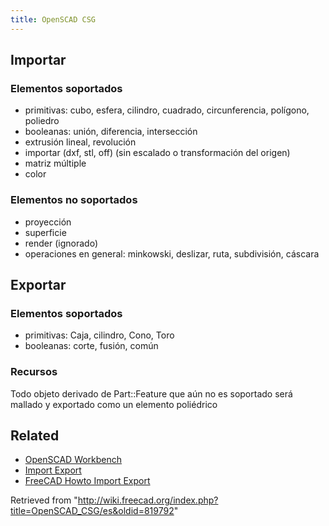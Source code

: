 ```yaml
---
title: OpenSCAD CSG
---
```

## Importar

### Elementos soportados

* primitivas: cubo, esfera, cilindro, cuadrado, circunferencia, polígono, poliedro
* booleanas: unión, diferencia, intersección
* extrusión lineal, revolución
* importar (dxf, stl, off) (sin escalado o transformación del origen)
* matriz múltiple
* color

### Elementos no soportados

* proyección
* superficie
* render (ignorado)
* operaciones en general: minkowski, deslizar, ruta, subdivisión, cáscara

## Exportar

### Elementos soportados

* primitivas: Caja, cilindro, Cono, Toro
* booleanas: corte, fusión, común

### Recursos

Todo objeto derivado de Part::Feature que aún no es soportado será mallado y exportado como un elemento poliédrico

## Related

* [OpenSCAD Workbench](/OpenSCAD_Workbench "OpenSCAD Workbench")
* [Import Export](/Import_Export "Import Export")
* [FreeCAD Howto Import Export](/FreeCAD_Howto_Import_Export "FreeCAD Howto Import Export")

Retrieved from "<http://wiki.freecad.org/index.php?title=OpenSCAD_CSG/es&oldid=819792>"